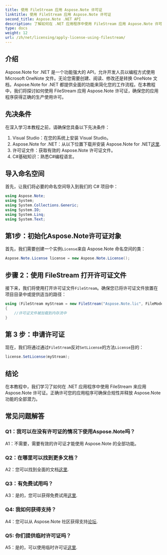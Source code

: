 ```yaml
---
title: 使用 FileStream 应用 Aspose.Note 许可证
linktitle: 使用 FileStream 应用 Aspose.Note 许可证
second_title: Aspose.Note .NET API
description: 了解如何在 .NET 应用程序中使用 FileStream 应用 Aspose.Note 许可证以实现无缝集成。
type: docs
weight: 12
url: /zh/net/licensing/apply-license-using-filestream/
---
```

## 介绍

Aspose.Note for .NET 是一个功能强大的 API，允许开发人员以编程方式使用 Microsoft OneNote 文件。无论您需要创建、阅读、修改还是转换 OneNote 文档，Aspose.Note for .NET 都提供全面的功能来简化您的工作流程。在本教程中，我们将探讨如何使用 FileStream 应用 Aspose.Note 许可证，确保您的应用程序获得正确的生产使用许可。

## 先决条件

在深入学习本教程之前，请确保您具备以下先决条件：

1. Visual Studio：在您的系统上安装 Visual Studio。
2.  Aspose.Note for .NET：从以下位置下载并安装 Aspose.Note for .NET[这里](https://releases.aspose.com/note/net/).
3. 许可证文件：获取有效的 Aspose.Note 许可证文件。
4. C#基础知识：熟悉C#编程语言。

## 导入命名空间

首先，让我们将必要的命名空间导入到我们的 C# 项目中：

```csharp
using Aspose.Note;
using System;
using System.Collections.Generic;
using System.IO;
using System.Linq;
using System.Text;
```

## 第1步：初始化Aspose.Note许可证对象

首先，我们需要创建一个实例`License`来自 Aspose.Note 命名空间的类：

```csharp
Aspose.Note.License license = new Aspose.Note.License();
```

## 步骤 2：使用 FileStream 打开许可证文件

接下来，我们将使用打开许可证文件`FileStream`。确保您已将许可证文件放置在项目目录中或提供适当的路径：

```csharp
using (FileStream myStream = new FileStream("Aspose.Note.lic", FileMode.Open))
{
    //许可证文件被加载到内存流中
}
```

## 第 3 步：申请许可证

现在，我们将通过通过`FileStream`反对`SetLicense`的方法`License`目的：

```csharp
license.SetLicense(myStream);
```

## 结论

在本教程中，我们学习了如何在 .NET 应用程序中使用 FileStream 来应用 Aspose.Note 许可证。正确许可您的应用程序可确保合规性并释放 Aspose.Note 功能的全部潜力。

## 常见问题解答

### Q1：我可以在没有许可证的情况下使用Aspose.Note吗？

A1：不需要，需要有效的许可证才能使用 Aspose.Note 的全部功能。

### Q2：在哪里可以找到更多文档？

 A2：您可以找到全面的文档[这里](https://reference.aspose.com/note/net/).

### Q3：有免费试用吗？

A3：是的，您可以获得免费试用[这里](https://releases.aspose.com/).

### Q4: 我如何获得支持？

A4：您可以从 Aspose.Note 社区获得支持[论坛](https://forum.aspose.com/c/note/28).

### Q5: 你们提供临时许可证吗？

 A5：是的，可以使用临时许可证[这里](https://purchase.aspose.com/temporary-license/).